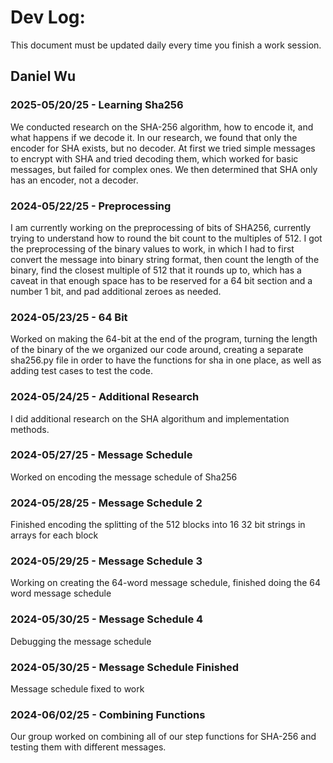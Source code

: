 # Dev Log:

This document must be updated daily every time you finish a work session.

## Daniel Wu

### 2025-05/20/25 - Learning Sha256
We conducted research on the SHA-256 algorithm, how to encode it, and what happens if we decode it. In our research, we found that only the encoder for SHA exists, but no decoder. At first we tried simple messages to encrypt with SHA and tried decoding them, which worked for basic messages, but failed for complex ones. We then determined that SHA only has an encoder, not a decoder. 

### 2024-05/22/25 - Preprocessing
I am currently working on the preprocessing of bits of SHA256, currently trying to understand how to round the bit count to the multiples of 512. I got the preprocessing of the binary values to work, in which I had to first convert the message into binary string format, then count the length of the binary, find the closest multiple of 512 that it rounds up to, which has a caveat in that enough space has to be reserved for a 64 bit section and a number 1 bit, and pad additional zeroes as needed.

### 2024-05/23/25 - 64 Bit
Worked on making the 64-bit at the end of the program, turning the length of the binary of the  we organized our code around, creating a separate sha256.py file in order to have the functions for sha in one place, as well as adding test cases to test the code.

### 2024-05/24/25 - Additional Research
I did additional research on the SHA algorithum and implementation methods.

### 2024-05/27/25 - Message Schedule
Worked on encoding the message  schedule of Sha256

### 2024-05/28/25 - Message Schedule 2
Finished encoding the splitting of the 512 blocks into 16 32 bit strings in arrays for each block

### 2024-05/29/25 - Message Schedule 3
Working on creating the 64-word message schedule, finished doing the 64 word message schedule
### 2024-05/30/25 - Message Schedule 4
Debugging the message schedule
### 2024-05/30/25 - Message Schedule Finished
Message schedule fixed to work
### 2024-06/02/25 - Combining Functions
Our group worked on combining all of our step functions for SHA-256 and testing them with different messages.



